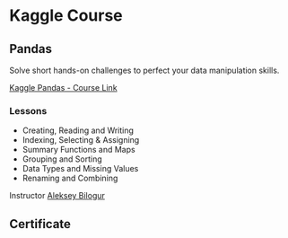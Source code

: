 # Kaggle Course


## Pandas

Solve short hands-on challenges to perfect your data manipulation skills.

[Kaggle Pandas - Course Link](https://www.kaggle.com/learn/pandas)

### Lessons

* Creating, Reading and Writing
* Indexing, Selecting & Assigning
* Summary Functions and Maps
* Grouping and Sorting
* Data Types and Missing Values
* Renaming and Combining

Instructor
[Aleksey Bilogur](https://www.kaggle.com/residentmario)

## Certificate
